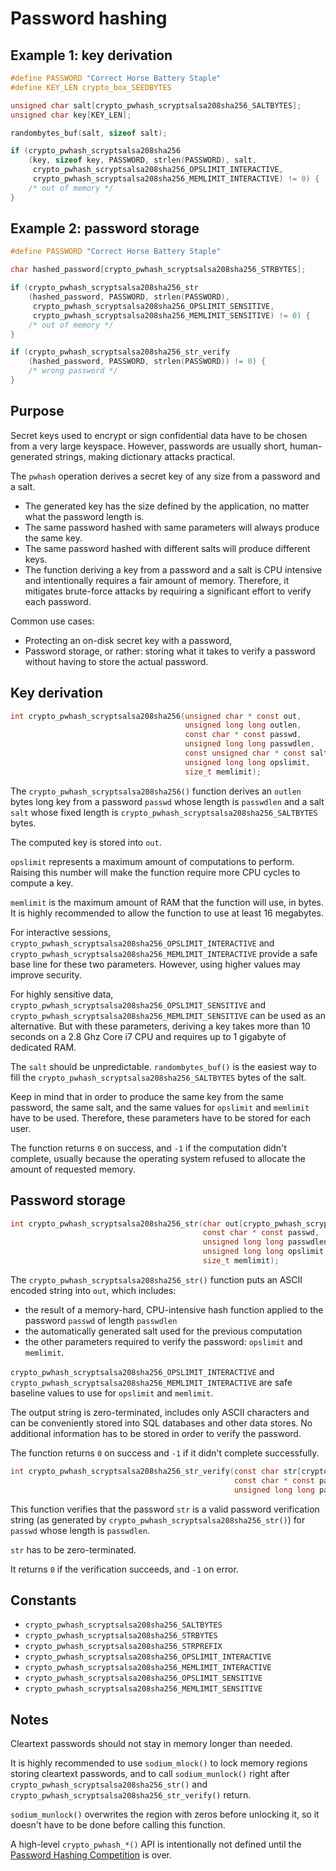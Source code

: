 # Password hashing

## Example 1: key derivation

```c
#define PASSWORD "Correct Horse Battery Staple"
#define KEY_LEN crypto_box_SEEDBYTES

unsigned char salt[crypto_pwhash_scryptsalsa208sha256_SALTBYTES];
unsigned char key[KEY_LEN];

randombytes_buf(salt, sizeof salt);

if (crypto_pwhash_scryptsalsa208sha256
    (key, sizeof key, PASSWORD, strlen(PASSWORD), salt,
     crypto_pwhash_scryptsalsa208sha256_OPSLIMIT_INTERACTIVE,
     crypto_pwhash_scryptsalsa208sha256_MEMLIMIT_INTERACTIVE) != 0) {
    /* out of memory */
}
```

## Example 2: password storage

```c
#define PASSWORD "Correct Horse Battery Staple"

char hashed_password[crypto_pwhash_scryptsalsa208sha256_STRBYTES];

if (crypto_pwhash_scryptsalsa208sha256_str
    (hashed_password, PASSWORD, strlen(PASSWORD),
     crypto_pwhash_scryptsalsa208sha256_OPSLIMIT_SENSITIVE,
     crypto_pwhash_scryptsalsa208sha256_MEMLIMIT_SENSITIVE) != 0) {
    /* out of memory */
}

if (crypto_pwhash_scryptsalsa208sha256_str_verify
    (hashed_password, PASSWORD, strlen(PASSWORD)) != 0) {
    /* wrong password */
}
```

## Purpose

Secret keys used to encrypt or sign confidential data have to be chosen from a very large keyspace. However, passwords are usually short, human-generated strings, making dictionary attacks practical.

The `pwhash` operation derives a secret key of any size from a password and a salt.

- The generated key has the size defined by the application, no matter what the password length is.
- The same password hashed with same parameters will always produce the same key.
- The same password hashed with different salts will produce different keys.
- The function deriving a key from a password and a salt is CPU intensive and intentionally requires a fair amount of memory. Therefore, it mitigates brute-force attacks by requiring a significant effort to verify each password.

Common use cases:
- Protecting an on-disk secret key with a password,
- Password storage, or rather: storing what it takes to verify a password without having to store the actual password.

## Key derivation

```c
int crypto_pwhash_scryptsalsa208sha256(unsigned char * const out,
                                       unsigned long long outlen,
                                       const char * const passwd,
                                       unsigned long long passwdlen,
                                       const unsigned char * const salt,
                                       unsigned long long opslimit,
                                       size_t memlimit);
```

The `crypto_pwhash_scryptsalsa208sha256()` function derives an `outlen` bytes long key from a password `passwd` whose length is `passwdlen` and a salt `salt` whose fixed length is `crypto_pwhash_scryptsalsa208sha256_SALTBYTES` bytes.

The computed key is stored into `out`.

`opslimit` represents a maximum amount of computations to perform. Raising this number will make the function require more CPU cycles to compute a key.

`memlimit` is the maximum amount of RAM that the function will use, in bytes. It is highly recommended to allow the function to use at least 16 megabytes.

For interactive sessions, `crypto_pwhash_scryptsalsa208sha256_OPSLIMIT_INTERACTIVE` and `crypto_pwhash_scryptsalsa208sha256_MEMLIMIT_INTERACTIVE` provide a safe base line for these two parameters. However, using higher values may improve security.

For highly sensitive data, `crypto_pwhash_scryptsalsa208sha256_OPSLIMIT_SENSITIVE` and `crypto_pwhash_scryptsalsa208sha256_MEMLIMIT_SENSITIVE` can be used as an alternative. But with these parameters, deriving a key takes more than 10 seconds on a 2.8 Ghz Core i7 CPU and requires up to 1 gigabyte of dedicated RAM.

The `salt` should be unpredictable. `randombytes_buf()` is the easiest way to fill the `crypto_pwhash_scryptsalsa208sha256_SALTBYTES` bytes of the salt.

Keep in mind that in order to produce the same key from the same password, the same salt, and the same values for `opslimit` and `memlimit` have to be used. Therefore, these parameters have to be stored for each user.

The function returns `0` on success, and `-1` if the computation didn't complete, usually because the operating system refused to allocate the amount of requested memory.

## Password storage

```c
int crypto_pwhash_scryptsalsa208sha256_str(char out[crypto_pwhash_scryptsalsa208sha256_STRBYTES],
                                           const char * const passwd,
                                           unsigned long long passwdlen,
                                           unsigned long long opslimit,
                                           size_t memlimit);
```

The `crypto_pwhash_scryptsalsa208sha256_str()` function puts an ASCII encoded string into `out`, which includes:
- the result of a memory-hard, CPU-intensive hash function applied to the password `passwd` of length `passwdlen`
- the automatically generated salt used for the previous computation
- the other parameters required to verify the password: `opslimit` and `memlimit`.

`crypto_pwhash_scryptsalsa208sha256_OPSLIMIT_INTERACTIVE` and `crypto_pwhash_scryptsalsa208sha256_MEMLIMIT_INTERACTIVE` are safe baseline values to use for `opslimit` and `memlimit`.

The output string is zero-terminated, includes only ASCII characters and can be conveniently stored into SQL databases and other data stores. No additional information has to be stored in order to verify the password.

The function returns `0` on success and `-1` if it didn't complete successfully.

```c
int crypto_pwhash_scryptsalsa208sha256_str_verify(const char str[crypto_pwhash_scryptsalsa208sha256_STRBYTES],
                                                  const char * const passwd,
                                                  unsigned long long passwdlen);
```

This function verifies that the password `str` is a valid password verification string (as generated by `crypto_pwhash_scryptsalsa208sha256_str()`) for `passwd` whose length is `passwdlen`.

`str` has to be zero-terminated.

It returns `0` if the verification succeeds, and `-1` on error.

## Constants

- `crypto_pwhash_scryptsalsa208sha256_SALTBYTES`
- `crypto_pwhash_scryptsalsa208sha256_STRBYTES`
- `crypto_pwhash_scryptsalsa208sha256_STRPREFIX`
- `crypto_pwhash_scryptsalsa208sha256_OPSLIMIT_INTERACTIVE`
- `crypto_pwhash_scryptsalsa208sha256_MEMLIMIT_INTERACTIVE`
- `crypto_pwhash_scryptsalsa208sha256_OPSLIMIT_SENSITIVE`
- `crypto_pwhash_scryptsalsa208sha256_MEMLIMIT_SENSITIVE`

## Notes

Cleartext passwords should not stay in memory longer than needed.

It is highly recommended to use `sodium_mlock()` to lock memory regions storing cleartext passwords, and to call `sodium_munlock()` right after `crypto_pwhash_scryptsalsa208sha256_str()` and `crypto_pwhash_scryptsalsa208sha256_str_verify()` return.

`sodium_munlock()` overwrites the region with zeros before unlocking it, so it doesn't have to be done before calling this function.

A high-level `crypto_pwhash_*()` API is intentionally not defined until the [Password Hashing Competition](http://password-hashing.net) is over.
